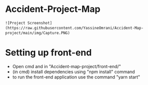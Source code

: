 # Accident-Project-Map
    ![Project Screenshot](https://raw.githubusercontent.com/YassineOmrani/Accident-Map-project/main/img/Capture.PNG)

# Setting up front-end 
* Open cmd and in "Accident-map-project/front-end/" 
* (in cmd) install dependencies using "npm install" command
* to run the front-end application use the command "yarn start"